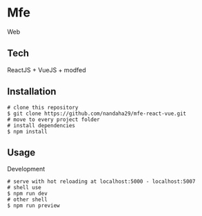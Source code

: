 # Mfe
Web 

## Tech
ReactJS + VueJS + modfed

## Installation
```
# clone this repository
$ git clone https://github.com/nandaha29/mfe-react-vue.git
# move to every project folder
# install dependencies
$ npm install
```

## Usage
Development
```
# serve with hot reloading at localhost:5000 - localhost:5007
# shell use
$ npm run dev
# other shell
$ npm run preview
```

 
